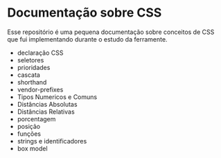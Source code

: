 # Documentação sobre CSS

Esse repositório é uma pequena documentação sobre conceitos de CSS que fui implementando durante o estudo da ferramente.

- declaração CSS
- seletores
- prioridades
- cascata
- shorthand
- vendor-prefixes
- Tipos Numericos e Comuns
- Distâncias Absolutas
- Distâncias Relativas
- porcentagem
- posição
- funções
- strings e identificadores
- box model
